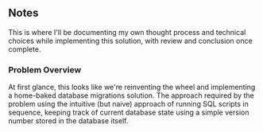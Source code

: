 
## Notes

This is where I'll be documenting my own thought process and technical 
choices while implementing this solution, with review and conclusion once 
complete.

### Problem Overview

At first glance, this looks like we're reinventing the wheel and 
implementing a home-baked database migrations solution.
The approach required by the problem  using the intuitive 
(but naive) approach of running SQL scripts in sequence, keeping track of 
current database state using a simple version number stored in the database 
itself.

